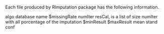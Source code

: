 Each file produced by RImputation package has the following information.


algo
database name
$missingRate
numIter
resCal, is a list of size numIter with all porcentage of the imputation
$minResult $maxResult
mean stand
conf